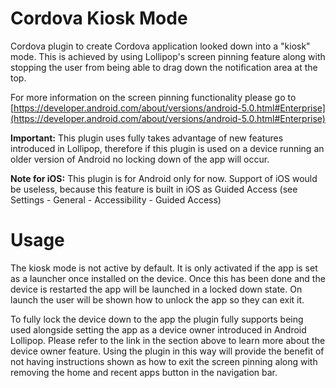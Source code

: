 Cordova Kiosk Mode
==================

Cordova plugin to create Cordova application looked down into a "kiosk" mode. This is achieved by using Lollipop's screen pinning feature along with stopping the user from being able to drag down the notification area at the top.

For more information on the screen pinning functionality please go to [https://developer.android.com/about/versions/android-5.0.html#Enterprise](https://developer.android.com/about/versions/android-5.0.html#Enterprise)

**Important:** This plugin uses fully takes advantage of new features introduced in Lollipop, therefore if this plugin is used on a device running an older version of Android no locking down of the app will occur.

**Note for iOS:** This plugin is for Android only for now. Support of iOS would be useless, because this feature is built in iOS as Guided Access (see Settings - General - Accessibility - Guided Access)

Usage
=====

The kiosk mode is not active by default. It is only activated if the app is set as a launcher once installed on the device. Once this has been done and the device is restarted the app will be launched in a locked down state. On launch the user will be shown how to unlock the app so they can exit it.

To fully lock the device down to the app the plugin fully supports being used alongside setting the app as a device owner introduced in Android Lollipop. Please refer to the link in the section above to learn more about the device owner feature. Using the plugin in this way will provide the benefit of not having instructions shown as how to exit the screen pinning along with removing the home and recent apps button in the navigation bar. 